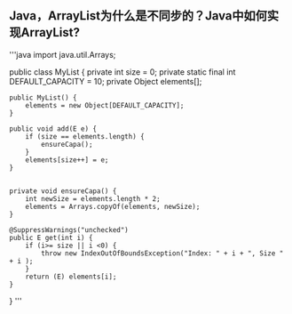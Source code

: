## Java，ArrayList为什么是不同步的？Java中如何实现ArrayList?
'''java
import java.util.Arrays;

public class MyList<E> {
    private int size = 0;
    private static final int DEFAULT_CAPACITY = 10;
    private Object elements[];

    public MyList() {
        elements = new Object[DEFAULT_CAPACITY];
    }

    public void add(E e) {
        if (size == elements.length) {
            ensureCapa();
        }
        elements[size++] = e;
    }


    private void ensureCapa() {
        int newSize = elements.length * 2;
        elements = Arrays.copyOf(elements, newSize);
    }

    @SuppressWarnings("unchecked")
    public E get(int i) {
        if (i>= size || i <0) {
            throw new IndexOutOfBoundsException("Index: " + i + ", Size " + i );
        }
        return (E) elements[i];
    }
}
'''
